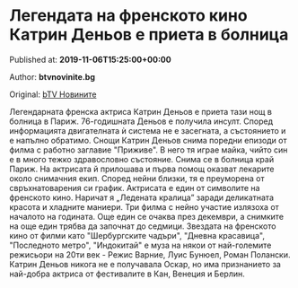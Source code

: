 
# Легендата на френското кино Катрин Деньов е приета в болница

Published at: **2019-11-06T15:25:00+00:00**

Author: **btvnovinite.bg**

Original: [bTV Новините](https://btvnovinite.bg/svetut/legendata-na-frenskoto-kino-katrin-denyov-e-prieta-v-bolnica.html)

Легендарната френска актриса Катрин Деньов е приета тази нощ в болница в Париж.
76-годишната Деньов е получила инсулт. Според информацията двигателната ѝ система не е засегната, а състоянието и е напълно обратимо.
Снощи Катрин Деньов снима поредни епизоди от филма с работно заглавие "Приживе". В него тя играе майка, чийто син е в много тежко здравословно състояние. Снима се в болница край Париж.
На актрисата й прилошава и първа помощ оказват лекарите около снимачния екип. Според нейни близки, тя е преуморена от свръхнатоварения си график.
Актрисата е един от символите на френското кино. Наричат я „Ледената кралица” заради деликатната красота и хладните маниери.
Три филма с нейно участие излязоха от началото на годината. Още един се очаква през декември, а снимките на още един трябва да започнат до седмици.
Звездата на френското кино от филми като "Шербургските чадъри", "Дневна красавица", "Последното метро", "Индокитай" е муза на някои от най-големите режисьори на 20ти век - Режис Варние, Луис Бунюел, Роман Полански.
Катрин Деньов никога не е получавала Оскар, но има признанието за най-добра актриса от фестивалите в Кан, Венеция и Берлин.
